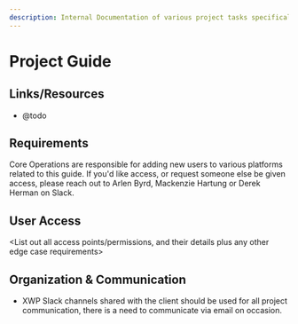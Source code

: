 ```yaml
---
description: Internal Documentation of various project tasks specifically related to XWP.
---
```


# Project Guide

## Links/Resources

* @todo

## Requirements

Core Operations are responsible for adding new users to various platforms related to this guide. If you'd like access, or request someone else be given access, please reach out to Arlen Byrd, Mackenzie Hartung or Derek Herman on Slack.

## User Access

&lt;List out all access points/permissions, and their details plus any other edge case requirements&gt;

## Organization & Communication

* XWP Slack channels shared with the client should be used for all project communication, there is a need to communicate via email on occasion.

